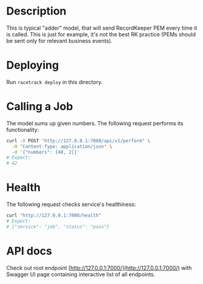 # Description
This is typical "adder" model, that will send RecordKeeper PEM every time it 
is called.  This is just for example, it's not the best RK practice 
(PEMs should be sent only for relevant business events).

# Deploying
Run `racetrack deploy` in this directory.

# Calling a Job
The model sums up given numbers. 
The following request performs its functionality:
```bash
curl -X POST "http://127.0.0.1:7000/api/v1/perform" \
  -H "Content-Type: application/json" \
  -d '{"numbers": [40, 2]}'
# Expect:
# 42
```

# Health
The following request checks service's healthiness:
```bash
curl "http://127.0.0.1:7000/health" 
# Expect:
# {"service": "job", "status": "pass"}
```

# API docs
Check out root endpoint [http://127.0.0.1:7000/](http://127.0.0.1:7000/) with 
Swagger UI page containing interactive list of all endpoints.
